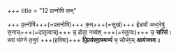 +++
title = "12 प्रत्नोषि कम्"

+++
प्र॒त्नोषि॑+++(=प्रतनोषि)+++ क॒म्+++(=सुखं)+++ ईड्यो॑ अध्व॒रेषु॑  
स॒नाच्+++(=दातृत्वाच्)+++ च॒ होता॒ नव्य॑श् +++(=स्तुत्यः)+++ च॒ **सत्सि॑**।  
स्वां चा॑॑ग्ने त॒नुवं॑ +++(हविषा)+++ **पि॒प्रय॑स्वा॒स्मभ्यं॑** च॒ सौभ॑ग॒म् **आय॑जस्व**॥